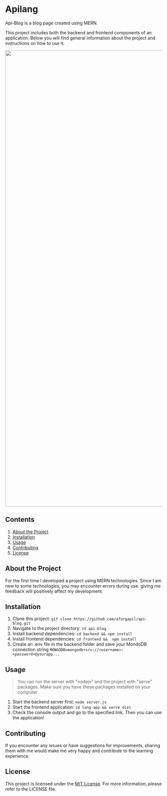 # Apilang

Api-Blog is a blog page created using MERN.

This project includes both the backend and frontend components of an application. Below you will find general information about the project and instructions on how to use it.

<div align="center">
    <img width="1465" alt="SS" src="https://github.com/afurgapil/apilang/assets/99171546/f61cd445-8d4b-440c-af60-f8c0d771ad5e">
</div>

## Contents

1. [About the Project](#about-the-project)
2. [Installation](#installation)
3. [Usage](#usage)
4. [Contributing](#contributing)
5. [License](#license)

## About the Project

For the first time I developed a project using MERN technologies. Since I am new to some technologies, you may encounter errors during use. giving me feedback will positively affect my development.

## Installation

1. Clone this project: `git clone https://github.com/afurgapil/api-blog.git`
2. Navigate to the project directory: `cd api-blog`
3. Install backend dependencies: `cd backend && npm install`
4. Install frontend dependencies: `cd frontend &&  npm install`
5. Create an .env file in the backend folder and save your MondoDB connection string `MONGODB=mongodb+srv://<username>:<password>@yourapp...`

## Usage

> You can run the server with "nodejs" and the project with "serve" packages. Make sure you have these packages installed on your computer

1. Start the backend server first: `node server.js`
2. Start the frontend application: `cd lang-app && serve dist`
3. Check the console output and go to the specified link. Then you can use the application!

## Contributing

If you encounter any issues or have suggestions for improvements, sharing them with me would make me very happy and contribute to the learning experience.

## License

This project is licensed under the [MIT License](LICENSE). For more information, please refer to the LICENSE file.
